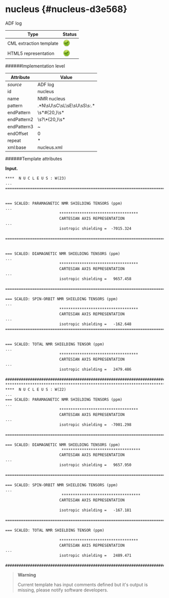 # nucleus {#nucleus-d3e568}

ADF log

| Type                                                                                                                                                                                                  | Status                                                                                                                                                                                                |
|----|----|
| CML extraction template                                                                                                                                                                               | ![](/imgs/Total.png)                                                                                                                                                                                  |
| HTML5 representation                                                                                                                                                                                  | ![](/imgs/Total.png)                                                                                                                                                                                  |

######Implementation level

| Attribute                                                                                                                                                                                             | Value                                                                                                                                                                                                 |
|----|----|
| *source*                                                                                                                                                                                              | ADF log                                                                                                                                                                                               |
| id                                                                                                                                                                                                    | nucleus                                                                                                                                                                                               |
| name                                                                                                                                                                                                  | NMR nucleus                                                                                                                                                                                           |
| pattern                                                                                                                                                                                               | .\*N\\sU\\sC\\sL\\sE\\sU\\sS\\s:.\*                                                                                                                                                                   |
| endPattern                                                                                                                                                                                            | \\s\*\#{20,}\\s\*                                                                                                                                                                                     |
| endPattern2                                                                                                                                                                                           | \\s?\\\*{20,}\\s\*                                                                                                                                                                                    |
| endPattern3                                                                                                                                                                                           | \~                                                                                                                                                                                                    |
| endOffset                                                                                                                                                                                             | 0                                                                                                                                                                                                     |
| repeat                                                                                                                                                                                                | \*                                                                                                                                                                                                    |
| xml:base                                                                                                                                                                                              | nucleus.xml                                                                                                                                                                                           |

######Template attributes

**Input.**

    ****  N U C L E U S : W(23)
    ... 
    ================================================================================
     
     
    === SCALED: PARAMAGNETIC NMR SHIELDING TENSORS (ppm)
    ...
                            ***********************************
                            CARTESIAN AXIS REPRESENTATION
    ...
                            isotropic shielding =  -7015.324
     
    ================================================================================
     
     
    === SCALED: DIAMAGNETIC NMR SHIELDING TENSORS (ppm)
    ...
                            ***********************************
                            CARTESIAN AXIS REPRESENTATION
    ...
                            isotropic shielding =   9657.458

    ================================================================================ 
     
    === SCALED: SPIN-ORBIT NMR SHIELDING TENSORS (ppm)
    ...
                            ***********************************
                            CARTESIAN AXIS REPRESENTATION
    ...
                            isotropic shielding =   -162.648 
    ================================================================================
     
     
    === SCALED: TOTAL NMR SHIELDING TENSOR (ppm)
    ... 
                            ***********************************
                            CARTESIAN AXIS REPRESENTATION
    ...
                            isotropic shielding =   2479.486

    ################################################################################
    ********************************************************************************
    ****  N U C L E U S : W(22)
    ...
    === SCALED: PARAMAGNETIC NMR SHIELDING TENSORS (ppm)
    ...
                            ***********************************
                            CARTESIAN AXIS REPRESENTATION
    ...
                            isotropic shielding =  -7001.298
                            
    ================================================================================

    === SCALED: DIAMAGNETIC NMR SHIELDING TENSORS (ppm)
                             ***********************************
                            CARTESIAN AXIS REPRESENTATION
    ...
                            isotropic shielding =   9657.950

    ================================================================================ 
     
    === SCALED: SPIN-ORBIT NMR SHIELDING TENSORS (ppm)
    ...
                             ***********************************
                            CARTESIAN AXIS REPRESENTATION

                            isotropic shielding =   -167.181

    ================================================================================ 
     
    === SCALED: TOTAL NMR SHIELDING TENSOR (ppm)
     
                            ***********************************
                            CARTESIAN AXIS REPRESENTATION
    ...
                            isotropic shielding =   2489.471

    ################################################################################
        

> **Warning**
>
> Current template has input comments defined but it's output is missing, please notify software developers.
